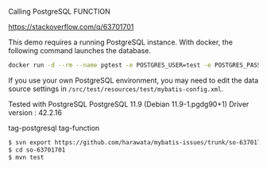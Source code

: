 Calling PostgreSQL FUNCTION

https://stackoverflow.com/q/63701701

This demo requires a running PostgreSQL instance.
With docker, the following command launches the database.

```sh
docker run -d --rm --name pgtest -e POSTGRES_USER=test -e POSTGRES_PASSWORD=test -e POSTGRES_DB=test -p 5432:5432 postgres:11
```

If you use your own PostgreSQL environment, you may need to edit the data source settings in `/src/test/resources/test/mybatis-config.xml`.

Tested with PostgreSQL PostgreSQL 11.9 (Debian 11.9-1.pgdg90+1)
Driver version : 42.2.16

tag-postgresql
tag-function

```sh
$ svn export https://github.com/harawata/mybatis-issues/trunk/so-63701701
$ cd so-63701701
$ mvn test
```
